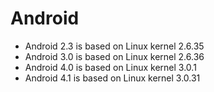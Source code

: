 # Android #

- Android 2.3 is based on Linux kernel 2.6.35
- Android 3.0 is based on Linux kernel 2.6.36
- Android 4.0 is based on Linux kernel 3.0.1
- Android 4.1 is based on Linux kernel 3.0.31